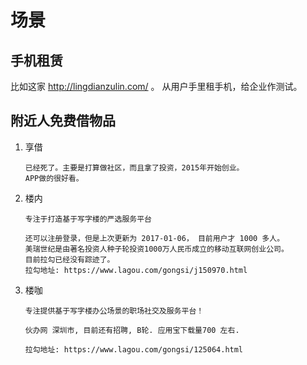 # 场景

## 手机租赁

比如这家 <http://lingdianzulin.com/> 。 从用户手里租手机，给企业作测试。


## 附近人免费借物品

1. 享借

	```
	已经死了。主要是打算做社区，而且拿了投资，2015年开始创业。
	APP做的很好看。
	```

2. 楼内

	```
	专注于打造基于写字楼的严选服务平台
	
	还可以注册登录，但是上次更新为 2017-01-06， 目前用户才 1000 多人。 
	美瑞世纪是由著名投资人种子轮投资1000万人民币成立的移动互联网创业公司。
	目前拉勾已经没有踪迹了。 
	拉勾地址: https://www.lagou.com/gongsi/j150970.html
	
	```


3. 楼咖

	```
	专注提供基于写字楼办公场景的职场社交及服务平台！
	
	伙办网 深圳市, 目前还有招聘, B轮. 应用宝下载量700 左右. 
	
	拉勾地址: https://www.lagou.com/gongsi/125064.html
	
	```